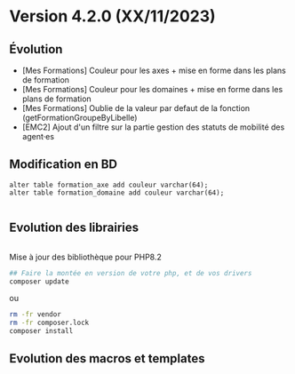Version 4.2.0 (XX/11/2023)
====

Évolution
---
- [Mes Formations] Couleur pour les axes + mise en forme dans les plans de formation
- [Mes Formations] Couleur pour les domaines + mise en forme dans les plans de formation
- [Mes Formations] Oublie de la valeur par defaut de la fonction (getFormationGroupeByLibelle)
- [EMC2] Ajout d'un filtre sur la partie gestion des statuts de mobilité des agent·es

Modification en BD
---

```postgresql
alter table formation_axe add couleur varchar(64);
alter table formation_domaine add couleur varchar(64);


```

Evolution des librairies
---



```bash
```

Mise à jour des bibliothèque pour PHP8.2
```bash
## Faire la montée en version de votre php, et de vos drivers
composer update
```

ou

```bash
rm -fr vendor
rm -fr composer.lock
composer install
```

Evolution des macros et templates
---
